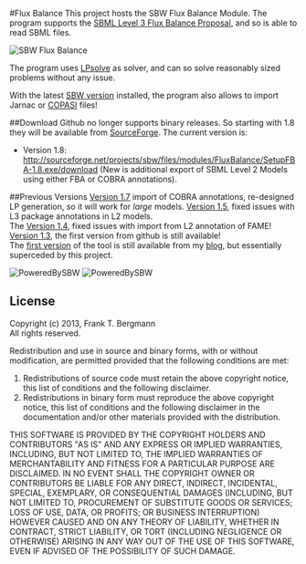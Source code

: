 #Flux Balance 
This project hosts the SBW Flux Balance Module. The program supports the [SBML Level 3 Flux Balance Proposal](http://sbml.org/Documents/Specifications/SBML_Level_3/Packages/Flux_Balance_Constraints_%28fbc%29), and so is able to read SBML files. 

![SBW Flux Balance](https://raw.github.com/fbergmann/FluxBalance/master/images/2012-11-11_-_FBA.png)

The program uses [LPsolve](http://lpsolve.sourceforge.net) as solver, and can so solve reasonably sized problems without any issue. 

With the latest [SBW version](http://128.208.17.26/fbergman/files/latest/SetupSBW.exe) installed, the program also allows to import Jarnac or [COPASI](http://copasi.org) files!

##Download
Github no longer supports binary releases. So starting with 1.8 they will be available from [SourceForge](https://sourceforge.net/projects/sbw/upload/modules/FluxBalance/). The current version is:  

* Version 1.8: <http://sourceforge.net/projects/sbw/files/modules/FluxBalance/SetupFBA-1.8.exe/download> (New is additional export of SBML Level 2 Models using either FBA or COBRA annotations).



##Previous Versions
[Version 1.7](https://github.com/fbergmann/FluxBalance/raw/master/releases/SetupFBA-1.7.exe) import of COBRA annotations, re-designed LP generation, so it will work for *large* models.
[Version 1.5](https://github.com/downloads/fbergmann/FluxBalance/SetupFBA-1.5.exe), fixed issues with L3 package annotations in L2 models.  
The [Version 1.4](https://github.com/downloads/fbergmann/FluxBalance/SetupFBA-1.4.exe), fixed issues with import from L2 annotation of FAME!  
[Version 1.3](https://github.com/downloads/fbergmann/FluxBalance/SetupFBA-1.3.exe), the first version from github is still available!  
The [first version](http://frank-fbergmann.blogspot.com/2009/03/fluxbalance-analysis-with-sbw.html) of the tool is still available from my [blog](http://frank-fbergmann.blogspot.com/), but essentially superceded by this project. 

![PoweredBySBW](https://raw.github.com/fbergmann/FluxBalance/master/images/SBW%20Logo-transparent.png) 
![PoweredBySBW](https://raw.github.com/fbergmann/FluxBalance/master/images/sbml-logo-70.jpg) 
 
## License
Copyright (c) 2013, Frank T. Bergmann  
All rights reserved.

Redistribution and use in source and binary forms, with or without
modification, are permitted provided that the following conditions are met: 

1. Redistributions of source code must retain the above copyright notice, this
   list of conditions and the following disclaimer. 
2. Redistributions in binary form must reproduce the above copyright notice,
   this list of conditions and the following disclaimer in the documentation
   and/or other materials provided with the distribution.   
  
THIS SOFTWARE IS PROVIDED BY THE COPYRIGHT HOLDERS AND CONTRIBUTORS "AS IS" AND
ANY EXPRESS OR IMPLIED WARRANTIES, INCLUDING, BUT NOT LIMITED TO, THE IMPLIED
WARRANTIES OF MERCHANTABILITY AND FITNESS FOR A PARTICULAR PURPOSE ARE
DISCLAIMED. IN NO EVENT SHALL THE COPYRIGHT OWNER OR CONTRIBUTORS BE LIABLE FOR
ANY DIRECT, INDIRECT, INCIDENTAL, SPECIAL, EXEMPLARY, OR CONSEQUENTIAL DAMAGES
(INCLUDING, BUT NOT LIMITED TO, PROCUREMENT OF SUBSTITUTE GOODS OR SERVICES;
LOSS OF USE, DATA, OR PROFITS; OR BUSINESS INTERRUPTION) HOWEVER CAUSED AND
ON ANY THEORY OF LIABILITY, WHETHER IN CONTRACT, STRICT LIABILITY, OR TORT
(INCLUDING NEGLIGENCE OR OTHERWISE) ARISING IN ANY WAY OUT OF THE USE OF THIS
SOFTWARE, EVEN IF ADVISED OF THE POSSIBILITY OF SUCH DAMAGE.
